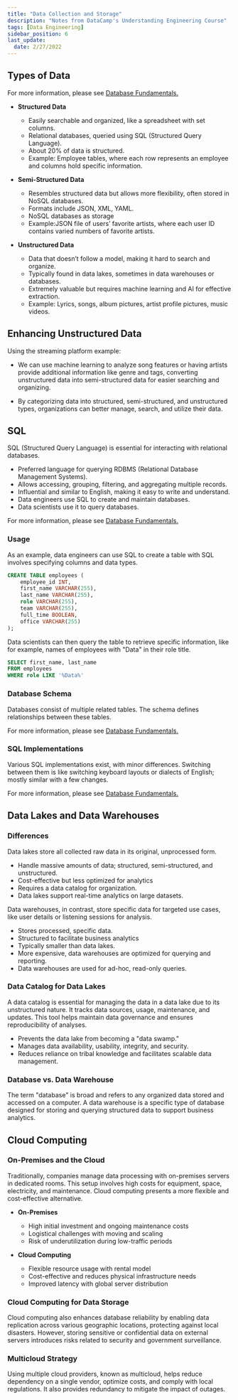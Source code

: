 ```yaml
---
title: "Data Collection and Storage"
description: "Notes from DataCamp's Understanding Engineering Course"
tags: [Data Engineering]
sidebar_position: 6
last_update:
  date: 2/27/2022
---
```



## Types of Data

For more information, please see [Database Fundamentals.](../005-Databases/001-Fundamentals.md)

- **Structured Data**

    - Easily searchable and organized, like a spreadsheet with set columns.
    - Relational databases, queried using SQL (Structured Query Language).
    - About 20% of data is structured.
    - Example: Employee tables, where each row represents an employee and columns hold specific information.

- **Semi-Structured Data**

    - Resembles structured data but allows more flexibility, often stored in NoSQL databases.
    - Formats include JSON, XML, YAML.
    - NoSQL databases as storage
    - Example:JSON file of users’ favorite artists, where each user ID contains varied numbers of favorite artists.

- **Unstructured Data**

    - Data that doesn’t follow a model, making it hard to search and organize.
    - Typically found in data lakes, sometimes in data warehouses or databases.
    - Extremely valuable but requires machine learning and AI for effective extraction.
    - Example: Lyrics, songs, album pictures, artist profile pictures, music videos.

## Enhancing Unstructured Data

Using the streaming platform example:

- We can use machine learning to analyze song features or having artists provide additional information like genre and tags, converting unstructured data into semi-structured data for easier searching and organizing.

- By categorizing data into structured, semi-structured, and unstructured types, organizations can better manage, search, and utilize their data.

## SQL 

SQL (Structured Query Language) is essential for interacting with relational databases.

- Preferred language for querying RDBMS (Relational Database Management Systems).
- Allows accessing, grouping, filtering, and aggregating multiple records.
- Influential and similar to English, making it easy to write and understand.
- Data engineers use SQL to create and maintain databases.
- Data scientists use it to query databases.

For more information, please see [Database Fundamentals.](../005-Databases/001-Fundamentals.md)

### Usage 

As an example, data engineers can use SQL to create a table with SQL involves specifying columns and data types.

```sql
CREATE TABLE employees (
    employee_id INT, 
    first_name VARCHAR(255), 
    last_name VARCHAR(255), 
    role VARCHAR(255), 
    team VARCHAR(255), 
    full_time BOOLEAN, 
    office VARCHAR(255)
);
```

Data scientists can then query the table to retrieve specific information, like for example, names of employees with "Data" in their role title.

```sql
SELECT first_name, last_name 
FROM employees 
WHERE role LIKE '%Data%'
```

### Database Schema

Databases consist of multiple related tables. The schema defines relationships between these tables.

For more information, please see [Database Fundamentals.](../005-Databases/001-Fundamentals.md)


### SQL Implementations

Various SQL implementations exist, with minor differences. Switching between them is like switching keyboard layouts or dialects of English; mostly similar with a few changes.

For more information, please see [Database Fundamentals.](../005-Databases/001-Fundamentals.md)


## Data Lakes and Data Warehouses

### Differences 

Data lakes store all collected raw data in its original, unprocessed form. 

- Handle massive amounts of data; structured, semi-structured, and unstructured. 
- Cost-effective but less optimized for analytics
- Requires a data catalog for organization.
- Data lakes support real-time analytics on large datasets.

Data warehouses, in contrast, store specific data for targeted use cases, like user details or listening sessions for analysis. 

- Stores processed, specific data.
- Structured to facilitate business analytics 
- Typically smaller than data lakes. 
- More expensive, data warehouses are optimized for querying and reporting.
- Data warehouses are used for ad-hoc, read-only queries.

### Data Catalog for Data Lakes

A data catalog is essential for managing the data in a data lake due to its unstructured nature. It tracks data sources, usage, maintenance, and updates. This tool helps maintain data governance and ensures reproducibility of analyses.

- Prevents the data lake from becoming a "data swamp."
- Manages data availability, usability, integrity, and security.
- Reduces reliance on tribal knowledge and facilitates scalable data management.

### Database vs. Data Warehouse

The term "database" is broad and refers to any organized data stored and accessed on a computer. A data warehouse is a specific type of database designed for storing and querying structured data to support business analytics.


## Cloud Computing 

### On-Premises and the Cloud 

Traditionally, companies manage data processing with on-premises servers in dedicated rooms. This setup involves high costs for equipment, space, electricity, and maintenance. Cloud computing presents a more flexible and cost-effective alternative.

- **On-Premises**
  - High initial investment and ongoing maintenance costs
  - Logistical challenges with moving and scaling
  - Risk of underutilization during low-traffic periods

- **Cloud Computing**
  - Flexible resource usage with rental model
  - Cost-effective and reduces physical infrastructure needs
  - Improved latency with global server distribution

### Cloud Computing for Data Storage

Cloud computing also enhances database reliability by enabling data replication across various geographic locations, protecting against local disasters. However, storing sensitive or confidential data on external servers introduces risks related to security and government surveillance.

### Multicloud Strategy

Using multiple cloud providers, known as multicloud, helps reduce dependency on a single vendor, optimize costs, and comply with local regulations. It also provides redundancy to mitigate the impact of outages.